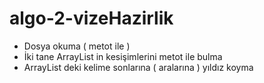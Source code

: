 # algo-2-vizeHazirlik

- Dosya okuma ( metot ile ) 
- İki tane ArrayList in kesişimlerini metot ile bulma 
- ArrayList deki kelime sonlarına ( aralarına ) yıldız koyma  
